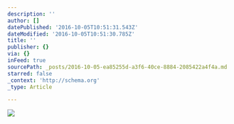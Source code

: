 ```yaml
---
description: ''
author: []
datePublished: '2016-10-05T10:51:31.543Z'
dateModified: '2016-10-05T10:51:30.785Z'
title: ''
publisher: {}
via: {}
inFeed: true
sourcePath: _posts/2016-10-05-ea85255d-a3f6-40ce-8884-2085422a4f4a.md
starred: false
_context: 'http://schema.org'
_type: Article

---
```

![](https://the-grid-user-content.s3-us-west-2.amazonaws.com/c3575cd4-8c71-4347-ae0a-bfdda86e51ba.png)